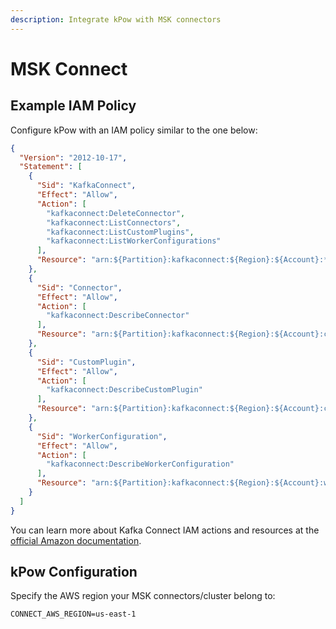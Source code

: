 ```yaml
---
description: Integrate kPow with MSK connectors
---
```


# MSK Connect

## Example IAM Policy

Configure kPow with an IAM policy similar to the one below:

```json
{
  "Version": "2012-10-17",
  "Statement": [
    {
      "Sid": "KafkaConnect",
      "Effect": "Allow",
      "Action": [
        "kafkaconnect:DeleteConnector",
        "kafkaconnect:ListConnectors",
        "kafkaconnect:ListCustomPlugins",
        "kafkaconnect:ListWorkerConfigurations"
      ],
      "Resource": "arn:${Partition}:kafkaconnect:${Region}:${Account}:*"
    },
    {
      "Sid": "Connector",
      "Effect": "Allow",
      "Action": [
        "kafkaconnect:DescribeConnector"
      ],
      "Resource": "arn:${Partition}:kafkaconnect:${Region}:${Account}:connector/*/*"
    },
    {
      "Sid": "CustomPlugin",
      "Effect": "Allow",
      "Action": [
        "kafkaconnect:DescribeCustomPlugin"
      ],
      "Resource": "arn:${Partition}:kafkaconnect:${Region}:${Account}:custom-plugin/*/*"
    },
    {
      "Sid": "WorkerConfiguration",
      "Effect": "Allow",
      "Action": [
        "kafkaconnect:DescribeWorkerConfiguration"
      ],
      "Resource": "arn:${Partition}:kafkaconnect:${Region}:${Account}:worker-configuration/*/*"
    }
  ]
}
```

You can learn more about Kafka Connect IAM actions and resources at the [official Amazon documentation](https://docs.aws.amazon.com/service-authorization/latest/reference/list\_amazonmanagedstreamingforkafkaconnect.html).

## kPow Configuration

Specify the AWS region your MSK connectors/cluster belong to:

```
CONNECT_AWS_REGION=us-east-1
```

